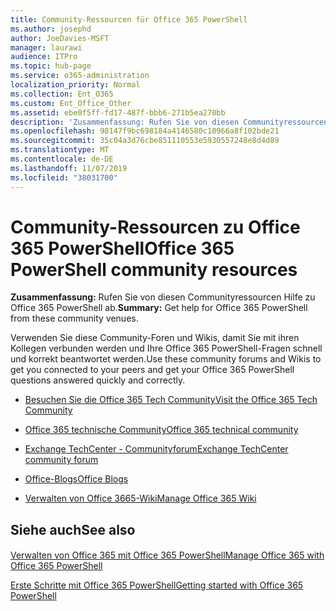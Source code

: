 ```yaml
---
title: Community-Ressourcen für Office 365 PowerShell
ms.author: josephd
author: JoeDavies-MSFT
manager: laurawi
audience: ITPro
ms.topic: hub-page
ms.service: o365-administration
localization_priority: Normal
ms.collection: Ent_O365
ms.custom: Ent_Office_Other
ms.assetid: ebe0f5ff-fd17-487f-bbb6-271b5ea270bb
description: 'Zusammenfassung: Rufen Sie von diesen Communityressourcen Hilfe zu Office 365 PowerShell ab.'
ms.openlocfilehash: 98147f9bc698184a4146580c10966a8f102bde21
ms.sourcegitcommit: 35c04a3d76cbe851110553e5930557248e8d4d89
ms.translationtype: MT
ms.contentlocale: de-DE
ms.lasthandoff: 11/07/2019
ms.locfileid: "38031700"
---
```

# <a name="office-365-powershell-community-resources"></a><span data-ttu-id="37afe-103">Community-Ressourcen zu Office 365 PowerShell</span><span class="sxs-lookup"><span data-stu-id="37afe-103">Office 365 PowerShell community resources</span></span>

 <span data-ttu-id="37afe-104">**Zusammenfassung:** Rufen Sie von diesen Communityressourcen Hilfe zu Office 365 PowerShell ab.</span><span class="sxs-lookup"><span data-stu-id="37afe-104">**Summary:** Get help for Office 365 PowerShell from these community venues.</span></span>
  
<span data-ttu-id="37afe-105">Verwenden Sie diese Community-Foren und Wikis, damit Sie mit ihren Kollegen verbunden werden und Ihre Office 365 PowerShell-Fragen schnell und korrekt beantwortet werden.</span><span class="sxs-lookup"><span data-stu-id="37afe-105">Use these community forums and Wikis to get you connected to your peers and get your Office 365 PowerShell questions answered quickly and correctly.</span></span> 
  
- [<span data-ttu-id="37afe-106">Besuchen Sie die Office 365 Tech Community</span><span class="sxs-lookup"><span data-stu-id="37afe-106">Visit the Office 365 Tech Community</span></span>](https://techcommunity.microsoft.com/t5/Office-365/ct-p/Office365)
    
- [<span data-ttu-id="37afe-107">Office 365 technische Community</span><span class="sxs-lookup"><span data-stu-id="37afe-107">Office 365 technical community</span></span>](https://techcommunity.microsoft.com/t5/Office-365/ct-p/Office365)
    
- [<span data-ttu-id="37afe-108">Exchange TechCenter - Communityforum</span><span class="sxs-lookup"><span data-stu-id="37afe-108">Exchange TechCenter community forum</span></span>](https://social.technet.microsoft.com/Forums/exchange/home?forum=exchangesvrgeneral)
    
- [<span data-ttu-id="37afe-109">Office-Blogs</span><span class="sxs-lookup"><span data-stu-id="37afe-109">Office Blogs</span></span>](https://blogs.office.com/)
    
- [<span data-ttu-id="37afe-110">Verwalten von Office 3665-Wiki</span><span class="sxs-lookup"><span data-stu-id="37afe-110">Manage Office 365 Wiki</span></span>](https://community.office365.com/w/manage/default.aspx)
    
## <a name="see-also"></a><span data-ttu-id="37afe-111">Siehe auch</span><span class="sxs-lookup"><span data-stu-id="37afe-111">See also</span></span>

#### 

[<span data-ttu-id="37afe-112">Verwalten von Office 365 mit Office 365 PowerShell</span><span class="sxs-lookup"><span data-stu-id="37afe-112">Manage Office 365 with Office 365 PowerShell</span></span>](manage-office-365-with-office-365-powershell.md)
  
[<span data-ttu-id="37afe-113">Erste Schritte mit Office 365 PowerShell</span><span class="sxs-lookup"><span data-stu-id="37afe-113">Getting started with Office 365 PowerShell</span></span>](getting-started-with-office-365-powershell.md)

